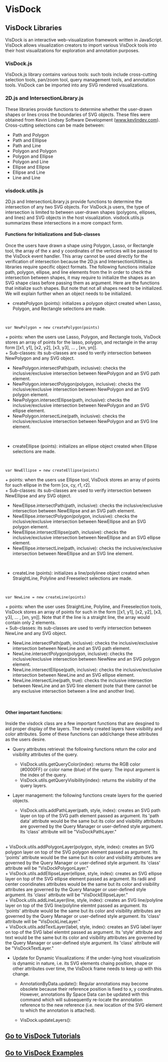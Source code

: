 VisDock
=======

VisDock Libraries
----------------------------------------------------------------------------------------------------
VisDock is an interactive web-visualization framework written in JavaScript. VisDock allows visualization
creators to import various VisDock tools into their host visuailzations for exploration and annotation
purposes.

### VisDock.js
VisDock.js library contains various tools: such tools include cross-cutting selection tools,
pan/zoom tool, query management tools, and annotation tools. VisDock can be imported into any SVG
rendered visualizations.

### 2D.js and IntersectionLibrary.js
These libraries provide functions to determine whether the user-drawn shapes or lines cross the
boundaries of SVG objects. These files were obtained from Kevin Lindsey Software Development
(www.kevlindev.com). Cross-cutting selections can be made between:
- Path and Polygon
- Path and Elllipse
- Path and Line
- Polygon and Polygon
- Polygon and Ellipse
- Polygon and Line
- Ellipse and Ellipse
- Ellipse and Line
- Line and Line

### visdock.utils.js
2D.js and IntersectionLibrary.js provide functions to determine the intersection of any two SVG objects. For
VisDock.js users, the type of intersection is limited to between user-drawn shapes (polygons, ellipses, and
lines) and SVG objects in the host visualization. visdock.utils.js summarizes these intersections in a
more compact form.

#### Functions for Initializations and Sub-classes
Once the users have drawn a shape using Polygon, Lasso, or Rectangle tool, the array of 
the x and y coordinates of the verticies will be passed to the VisDock event handler. This array cannot 
be used directly for the verification of intersection because the 2D.js and IntersectionUtilities.js libraries require
specific object formats. The following functions initialize path, polygon, ellipse, and line elements 
from the 
In order to check the intersection between shapes, it may require to initialize the shapes as
an SVG shape class before passing them as argument. Here are the functions that initialize such shapes.
But note that not all shapes need to be initialized. We will explain further when an object needs to be
initialized.
  - createPolygon (points): initializes a polygon object created when Lasso, Polygon, and Rectangle selections
are made.
<br>
<pre><code>var NewPolygon = new createPolygon(points)
</code></pre>
    + points: when the users use Lasso, Polygon, and Rectangle tools, VisDock stores an array of points
for the lasso, polygon, and rectangle in the array form [[x1, y1], [x2, y2], [x3, y3], ... , [xn, yn]].<br>
    + Sub-classes: its sub-classes are used to verify intersection between NewPolygon and any SVG object.
<ul>
     <li> NewPolygon.intersectPath(path, inclusive): checks the inclusive/exclusive intersection between
NewPolygon and an SVG path element.
     <li> NewPolygon.intersectPolygon(polygon, inclusive): checks the inclusive/exclusive intersection
between NewPolygon and an SVG polygon element.
     <li> NewPolygon.intersectEllipse(path, inclusive): checks the inclusive/exclusive intersection
between NewPolygon and an SVG ellipse element.
     <li> NewPolygon.intersectLine(path, inclusive): checks the inclusive/exclusive intersection
between NewPolygon and an SVG line element.
</ul>
<br>
  
  - createEllipse (points): initializes an ellipse object created when Ellipse selections are made.
<br>
<pre><code>var NewEllipse = new createEllipse(points)
</code></pre>
    + points: when the users use Ellipse tool, VisDock stores an array of points for such ellipse
in the form [cx, cy, r1, r2]. <br>
    + Sub-classes: its sub-classes are used to verify intersection between NewEllipse and any SVG object.
<ul>
     <li> NewEllipse.intersectPath(path, inclusive): checks the inclusive/exclusive intersection between
NewEllipse and an SVG path element.
     <li> NewEllipse.intersectPolygon(polygon, inclusive): checks the inclusive/exclusive intersection
between NewEllipse and an SVG polygon element.
     <li> NewEllipse.intersectEllipse(path, inclusive): checks the inclusive/exclusive intersection
between NewEllipse and an SVG ellipse element.
     <li> NewEllipse.intersectLine(path, inclusive): checks the inclusive/exclusive intersection
between NewEllipse and an SVG line element.
</ul>
<br>
    
  - createLine (points): initializes a line/polylinee object created when StraightLine, Polyline and Freeselect
selections are made.
<br>
<pre><code>var NewLine = new createLine(points)
</code></pre>
    + points: when the user uses StraightLine, Polyline, and Freeselection tools, VisDock stores an
array of points for such in the form [[x1, y1], [x2, y2], [x3, y3], ... , [xn, yn]]. Note that if the line
is a straight line, the array would contain only 2 elements.
<br>
    + Sub-classes: its sub-classes are used to verify intersection between NewLine and any SVG object.
<ul>
     <li> NewLine.intersectPath(path, inclusive): checks the inclusive/exclusive intersection between
NewLine and an SVG path element.
     <li> NewLine.intersectPolygon(polygon, inclusive): checks the inclusive/exclusive intersection
between NewNew and an SVG polygon element.
     <li> NewLine.intersectEllipse(path, inclusive): checks the inclusive/exclusive intersection
between NewLine and an SVG ellipse element.
     <li> NewLine.intersectLine(path, true): checks the inclusive intersection
between NewLine and an SVG line element (note that there cannot be any exclusive intersection between
a line and another line).
</ul>
<br> 
    
#### Other important functions:
Inside the visdock class are a few important functions that are desgined to aid proper display of the layers. 
The newly created layers have visibility and color attributes. Some of these functions can add/change these
attributes as the users desire.
  - Query attributes retrieval: the following functions return the color and visibility attributes of the
query.
    + VisDock.utils.getQueryColor(index): returns the RGB color (#0000FF) or color name (blue) of the query. The
input argument is the index of the query.<br>
    + VisDock.utils.getQueryVisibility(index): returns the visibility of the query layers.
    
  - Layer management: the following functions create layers for the queried objects.

    + VisDock.utils.addPathLayer(path, style, index): creates an SVG path layer on top of the SVG path element
passed as argument. Its 'path data' attribute would be the same but its color and visibility attributes are
governed by the Query Manager or user-defined style argument. Its 'class' attribute will be "VisDockPathLayer."
<br>
    + VisDock.utils.addPolygonLayer(polygon, style, index): creates an SVG polygon layer on top of the SVG polygon element
passed as argument. Its 'points' attribute would be the same but its color and visibility attributes are
governed by the Query Manager or user-defined style argument. Its 'class' attribute will be "VisDockPolygonLayer." 
<br>
    + VisDock.utils.addEllipseLayer(ellipse, style, index): creates an SVG ellipse layer on top of the SVG ellipse element
passed as argument. Its radii and center cooridinates attributes would be the same but its color and visibility
attributes are governed by the Query Manager or user-defined style argument. Its 'class' attribute will be "VisDockEllipseLayer."
<br>
    + VisDock.utils.addLineLayer(line, style, index): creates an SVG line/polyline layer on top of the SVG line/polyline
elemtnt passed as argument. Its 'points' attribute would be the same but its color and visibility attributes
are governed by the Query Manager or user-defined style argument. Its 'class' attribute will be "VisDockLineLayer."
<br>
    + VisDock.utils.addTextLayer(label, style, index): creates an SVG label layer on top of the SVG label
elemtnt passed as argument. Its 'style' attribute and text would be the same but its color and visibility
attributes are governed by the Query Manager or user-defined style argument. Its 'class' attribute will be "VisDockTextLayer."

  - Update for Dynamic Visualizations: if the under-lying host visualizatioin is dynamic in nature, i.e. its 
SVG elements chaing position, shape or other attributes over time, the VisDock frame needs to keep up with this 
change. 

    + AnnotationByData.update(): Regular annotations may become obsolete because their reference position is fixed to x, y coordinates. However, annotations By Space Data can be updated with this command which will subsequently re-locate
the annotation reference to the new reference (i.e. new location of the SVG element to which the annotation is attached).

    + VisDock.updateLayers(): 

<a href="https://github.com/VisDockHub/NewVisDock/blob/master/Tutorial.md">Go to VisDock Tutorials</a>
------------------------------------------------------------------------------------------------------
<a href="https://github.com/VisDockHub/NewVisDock/blob/master/examples.md">Go to VisDock Examples</a>
------------------------------------------------------------------------------------------------------

